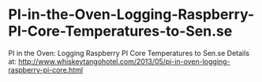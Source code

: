 # PI-in-the-Oven-Logging-Raspberry-PI-Core-Temperatures-to-Sen.se
PI in the Oven: Logging Raspberry PI Core Temperatures to Sen.se
Details at:
http://www.whiskeytangohotel.com/2013/05/pi-in-oven-logging-raspberry-pi-core.html
